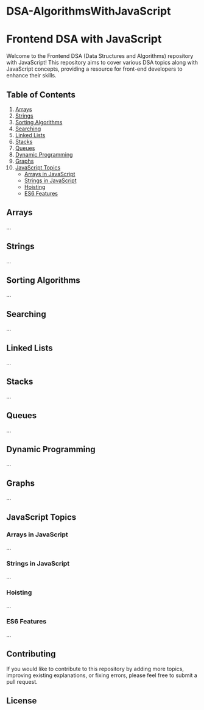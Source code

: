 # DSA-AlgorithmsWithJavaScript

# Frontend DSA with JavaScript

Welcome to the Frontend DSA (Data Structures and Algorithms) repository with JavaScript! This repository aims to cover various DSA topics along with JavaScript concepts, providing a resource for front-end developers to enhance their skills.

## Table of Contents

1. [Arrays](#arrays)
2. [Strings](#strings)
3. [Sorting Algorithms](#sorting-algorithms)
4. [Searching](#searching)
5. [Linked Lists](#linked-lists)
6. [Stacks](#stacks)
7. [Queues](#queues)
8. [Dynamic Programming](#dynamic-programming)
9. [Graphs](#graphs)
10. [JavaScript Topics](#javascript-topics)
    - [Arrays in JavaScript](#arrays-in-javascript)
    - [Strings in JavaScript](#strings-in-javascript)
    - [Hoisting](#hoisting)
    - [ES6 Features](#es6-features)

## Arrays

...

## Strings

...

## Sorting Algorithms

...

## Searching

...

## Linked Lists

...

## Stacks

...

## Queues

...

## Dynamic Programming

...

## Graphs

...

## JavaScript Topics

### Arrays in JavaScript

...

### Strings in JavaScript

...

### Hoisting

...

### ES6 Features

...

## Contributing

If you would like to contribute to this repository by adding more topics, improving existing explanations, or fixing errors, please feel free to submit a pull request.

## License
